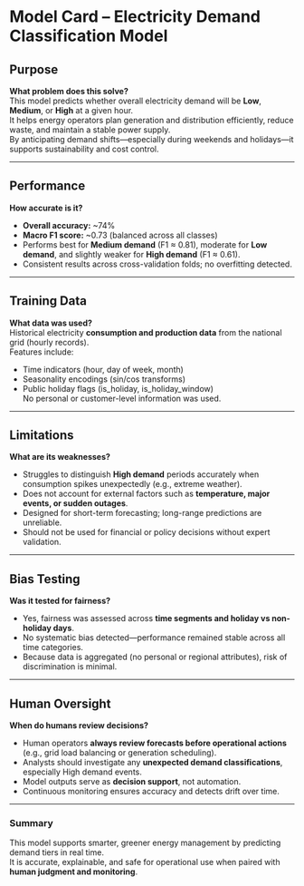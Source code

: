 # Model Card – Electricity Demand Classification Model

## Purpose  
**What problem does this solve?**  
This model predicts whether overall electricity demand will be **Low**, **Medium**, or **High** at a given hour.  
It helps energy operators plan generation and distribution efficiently, reduce waste, and maintain a stable power supply.  
By anticipating demand shifts—especially during weekends and holidays—it supports sustainability and cost control.

---

## Performance  
**How accurate is it?**  
- **Overall accuracy:** ~74%  
- **Macro F1 score:** ~0.73 (balanced across all classes)  
- Performs best for **Medium demand** (F1 ≈ 0.81), moderate for **Low demand**, and slightly weaker for **High demand** (F1 ≈ 0.61).  
- Consistent results across cross-validation folds; no overfitting detected.

---

## Training Data  
**What data was used?**  
Historical electricity **consumption and production data** from the national grid (hourly records).  
Features include:
- Time indicators (hour, day of week, month)
- Seasonality encodings (sin/cos transforms)
- Public holiday flags (is_holiday, is_holiday_window)  
No personal or customer-level information was used.

---

## Limitations  
**What are its weaknesses?**  
- Struggles to distinguish **High demand** periods accurately when consumption spikes unexpectedly (e.g., extreme weather).  
- Does not account for external factors such as **temperature, major events, or sudden outages**.  
- Designed for short-term forecasting; long-range predictions are unreliable.  
- Should not be used for financial or policy decisions without expert validation.

---

## Bias Testing  
**Was it tested for fairness?**  
- Yes, fairness was assessed across **time segments and holiday vs non-holiday days**.  
- No systematic bias detected—performance remained stable across all time categories.  
- Because data is aggregated (no personal or regional attributes), risk of discrimination is minimal.

---

## Human Oversight  
**When do humans review decisions?**  
- Human operators **always review forecasts before operational actions** (e.g., grid load balancing or generation scheduling).  
- Analysts should investigate any **unexpected demand classifications**, especially High demand events.  
- Model outputs serve as **decision support**, not automation.  
- Continuous monitoring ensures accuracy and detects drift over time.

---

### Summary
This model supports smarter, greener energy management by predicting demand tiers in real time.  
It is accurate, explainable, and safe for operational use when paired with **human judgment and monitoring**.